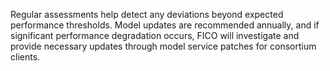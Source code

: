 Regular assessments help detect any deviations beyond expected performance thresholds. Model updates are recommended annually, and if significant performance degradation occurs, FICO will investigate and provide necessary updates through model service patches for consortium clients.
